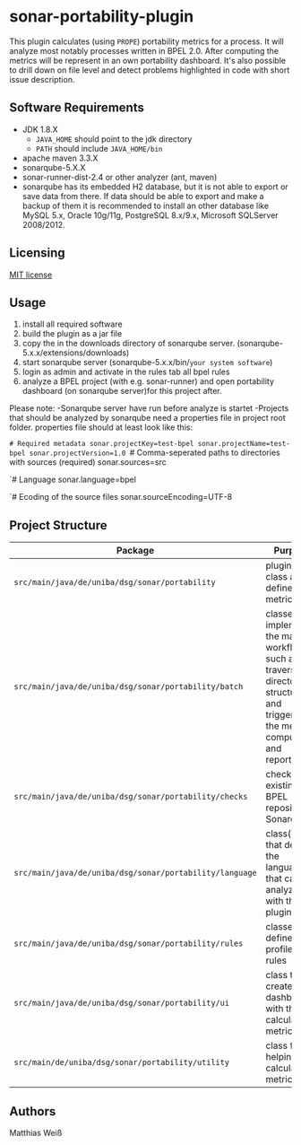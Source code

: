 # sonar-portability-plugin

This plugin calculates (using `PROPE`) portability metrics for a process. It will analyze most notably processes written in BPEL 2.0. After computing the metrics will be represent in an own portability dashboard. It's also possible to drill down on file level and detect problems highlighted in code with short issue description. 


## Software Requirements
- JDK 1.8.X
  - `JAVA_HOME` should point to the jdk directory
  - `PATH` should include `JAVA_HOME/bin`
- apache maven 3.3.X
- sonarqube-5.X.X
- sonar-runner-dist-2.4 or other analyzer (ant, maven)
- sonarqube has its embedded H2 database, but it is not able to export or save data from there. If data should be able to export and make a backup of them it is recommended to install an other database like MySQL 5.x, Oracle 10g/11g, PostgreSQL 8.x/9.x, Microsoft SQLServer 2008/2012.
  
## Licensing
[MIT license](http://opensource.org/licenses/MIT)

## Usage
1. install all required software
2. build the plugin as a jar file
3. copy the in the downloads directory of sonarqube server. (sonarqube-5.x.x/extensions/downloads)
4. start sonarqube server (sonarqube-5.x.x/bin/`your system software`)
5. login as admin and activate in the rules tab all bpel rules
6. analyze a BPEL project (with e.g. sonar-runner) and open portability dashboard (on sonarqube server)for this project after.

Please note:
 -Sonarqube server have run before analyze is startet
 -Projects that should be analyzed by sonarqube need a properties file in project root folder.
properties file should at least look like this:

`# Required metadata
sonar.projectKey=test-bpel
sonar.projectName=test-bpel
sonar.projectVersion=1.0
`# Comma-seperated paths to directories with sources (required)
sonar.sources=src

`# Language
sonar.language=bpel

`# Ecoding of the source files
sonar.sourceEncoding=UTF-8



## Project Structure

| Package     | Purpose          | 
| ------------- |-------------| 
| `src/main/java/de/uniba/dsg/sonar/portability `     | plugin start class and all defined metrics| 
| `src/main/java/de/uniba/dsg/sonar/portability/batch `     | classes that implement the main workflow, such as traversing a directory structure and triggering the metrics computation and reporting | 
| `src/main/java/de/uniba/dsg/sonar/portability/checks`     | check for existing BPEL repository in Sonarqube| 
| `src/main/java/de/uniba/dsg/sonar/portability/language`     | class(es) that defines the languages that can analyzed with the plugin| 
| `src/main/java/de/uniba/dsg/sonar/portability/rules`     | classes to define profiles and rules| 
| `src/main/java/de/uniba/dsg/sonar/portability/ui`     | class to create the dashboard with the calculated metrics| 
| `src/main/de/uniba/dsg/sonar/portability/utility`     | class for helping to calculate metrics| 


## Authors 

Matthias Weiß
